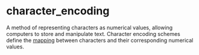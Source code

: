 # character_encoding

A method of representing characters as numerical values, allowing computers to store and manipulate text. Character encoding schemes define the [mapping](computer_science/map) between characters and their corresponding numerical values.
